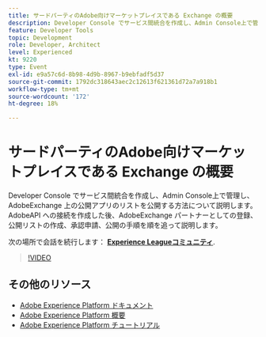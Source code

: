 ```yaml
---
title: サードパーティのAdobe向けマーケットプレイスである Exchange の概要
description: Developer Console でサービス間統合を作成し、Admin Console上で管理し、AdobeExchange 上の公開アプリのリストを公開する方法について説明します。 AdobeAPI への接続を作成した後、AdobeExchange パートナーとしての登録、公開リストの作成、承認申請、公開の手順を順を追って説明します。
feature: Developer Tools
topic: Development
role: Developer, Architect
level: Experienced
kt: 9220
type: Event
exl-id: e9a57c6d-8b98-4d9b-8967-b9ebfadf5d37
source-git-commit: 1792dc318643aec2c12613f621361d72a7a918b1
workflow-type: tm+mt
source-wordcount: '172'
ht-degree: 18%

---
```


# サードパーティのAdobe向けマーケットプレイスである Exchange の概要

Developer Console でサービス間統合を作成し、Admin Console上で管理し、AdobeExchange 上の公開アプリのリストを公開する方法について説明します。 AdobeAPI への接続を作成した後、AdobeExchange パートナーとしての登録、公開リストの作成、承認申請、公開の手順を順を追って説明します。

次の場所で会話を続行します： **[Experience Leagueコミュニティ](https://adobe.ly/3ooiltm)**.

>[!VIDEO](https://video.tv.adobe.com/v/337841/?quality=12&learn=on&hidetitle=true)

## その他のリソース

- [Adobe Experience Platform ドキュメント](https://experienceleague.adobe.com/docs/experience-platform.html?lang=ja)
- [Adobe Experience Platform 概要](https://experienceleague.adobe.com/docs/experience-platform/landing/home.html?lang=ja)
- [Adobe Experience Platform チュートリアル](https://experienceleague.adobe.com/docs/platform-learn/tutorials/overview.html?lang=ja)
